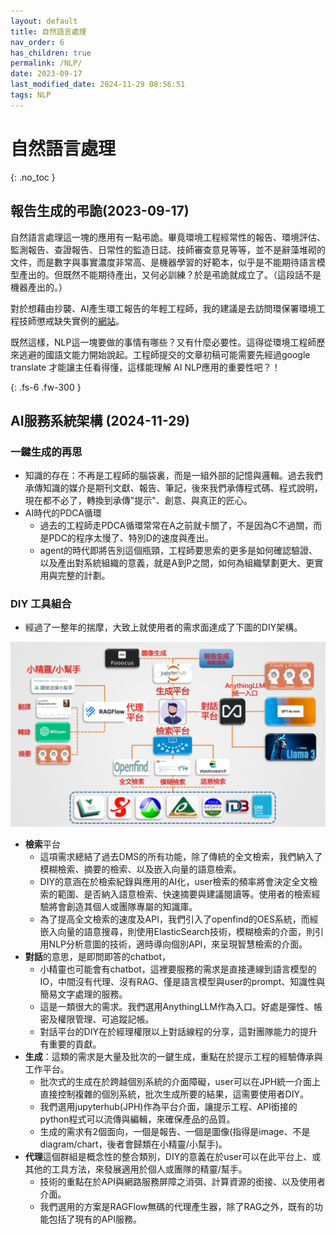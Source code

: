 ```yaml
---
layout: default
title: 自然語言處理
nav_order: 6
has_children: true
permalink: /NLP/
date: 2023-09-17
last_modified_date: 2024-11-29 08:56:51
tags: NLP
---
```


# 自然語言處理
{: .no_toc }

## 報告生成的弔詭(2023-09-17)

自然語言處理這一塊的應用有一點弔詭。畢竟環境工程經常性的報告、環境評估、監測報告、查證報告、日常性的監造日誌、技師審查意見等等，並不是辭藻堆砌的文件，而是數字與事實濃度非常高、是機器學習的好範本，似乎是不能期待語言模型產出的。但既然不能期待產出，又何必訓練？於是弔詭就成立了。（這段話不是機器產出的。）

對於想藉由抄襲、AI產生環工報告的年輕工程師，我的建議是去訪問環保署環境工程技師懲戒缺失實例的[網站](https://eric.epa.gov.tw/PeePortal/mobile/Default.aspx)。

既然這樣，NLP這一塊要做的事情有哪些？又有什麼必要性。這得從環境工程師歷來逃避的國語文能力開始說起。工程師提交的文章初稿可能需要先經過google translate 才能讓主任看得懂，這樣能理解 AI NLP應用的重要性吧？！

{: .fs-6 .fw-300 }

## AI服務系統架構 (2024-11-29)

### 一鍵生成的再思

- 知識的存在：不再是工程師的腦袋裏，而是一組外部的記憶與邏輯。過去我們承傳知識的媒介是期刊文獻、報告、筆記，後來我們承傳程式碼、程式說明，現在都不必了，轉換到承傳"提示"、創意、與真正的匠心。
- AI時代的PDCA循環
  - 過去的工程師走PDCA循環常常在A之前就卡關了，不是因為C不過關，而是PDC的程序太慢了、特別D的速度與產出。
  - agent的時代即將告別這個瓶頸，工程師要思索的更多是如何確認驗證、以及產出對系統組織的意義，就是A到P之間，如何為組織擘劃更大、更實用與完整的計劃。

### DIY 工具組合

- 經過了一整年的揣摩，大致上就使用者的需求面達成了下圖的DIY架構。

![](2024-11-29-11-49-01.png)

- **檢索**平台
  - 這項需求總結了過去DMS的所有功能，除了傳統的全文檢索，我們納入了模糊檢索、摘要的檢索、以及嵌入向量的語意檢索。
  - DIY的意涵在於檢索紀錄與應用的AI化，user檢索的頻率將會決定全文檢索的範圍、是否納入語意檢索、快速摘要與建議閱讀等。使用者的檢索經驗將會創造其個人或團隊專屬的知識庫。
  - 為了提高全文檢索的速度及API，我們引入了openfind的OES系統，而經嵌入向量的語意搜尋，則使用ElasticSearch技術，模糊檢索的介面，則引用NLP分析意圖的技術，適時導向個別API，來呈現智慧檢索的介面。
- **對話**的意思，是即問即答的chatbot，
  - 小精靈也可能會有chatbot，這裡要服務的需求是直接連線到語言模型的IO，中間沒有代理、沒有RAG、僅是語言模型與user的prompt、知識性與簡易文字處理的服務。
  - 這是一類很大的需求。我們選用AnythingLLM作為入口。好處是彈性、帳密及權限管理、可追蹤記帳。
  - 對話平台的DIY在於經理權限以上對話線程的分享，這對團隊能力的提升有重要的貢獻。
- **生成**：這類的需求是大量及批次的一鍵生成，重點在於提示工程的經驗傳承與工作平台。
  - 批次式的生成在於跨越個別系統的介面障礙，user可以在JPH統一介面上直接控制複雜的個別系統，批次生成所要的結果，這需要使用者DIY。
  - 我們選用jupyterhub(JPH)作為平台介面，讓提示工程、API銜接的python程式可以流傳與編輯，來確保產品的品質。
  - 生成的需求有2個面向，一個是報告、一個是圖像(指得是image、不是diagram/chart，後者會歸類在小精靈/小幫手)。
- **代理**這個群組是概念性的整合類別，DIY的意義在於user可以在此平台上、或其他的工具方法，來發展適用於個人或團隊的精靈/幫手。
  - 技術的重點在於API與網路服務屏障之消弭、計算資源的銜接、以及使用者介面。
  - 我們選用的方案是RAGFlow無碼的代理產生器，除了RAG之外，既有的功能包括了現有的API服務。


